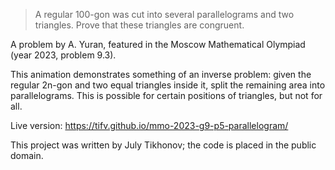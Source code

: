 > A regular 100-gon was cut into several parallelograms and two triangles.
Prove that these triangles are congruent.

A problem by A. Yuran, featured in the Moscow Mathematical Olympiad
(year 2023, problem 9.3).

This animation demonstrates something of an inverse problem:
given the regular 2n-gon and two equal triangles inside it,
split the remaining area into parallelograms.
This is possible for certain positions of triangles, but not for all.

Live version:
https://tifv.github.io/mmo-2023-g9-p5-parallelogram/

This project was written by July Tikhonov;
the code is placed in the public domain.
